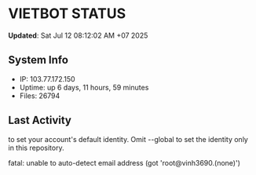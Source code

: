 # VIETBOT STATUS
**Updated**: Sat Jul 12 08:12:02 AM +07 2025

## System Info
- IP: 103.77.172.150
- Uptime: up 6 days, 11 hours, 59 minutes
- Files: 26794

## Last Activity

to set your account's default identity.
Omit --global to set the identity only in this repository.

fatal: unable to auto-detect email address (got 'root@vinh3690.(none)')
